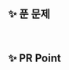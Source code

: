 <!-- PR의 제목은 커리큘럼에 맞게 "[Week N] 본인이름"으로 작성해주세요 🖤-->

## ✨ 푼 문제

<br/>

## ✨ PR Point

<!-- 이러한 과정으로 문제 풀었어요!-->

<!-- 문제 리뷰는 PR 리뷰 혹은 커멘트로 작성해주세요 -->
